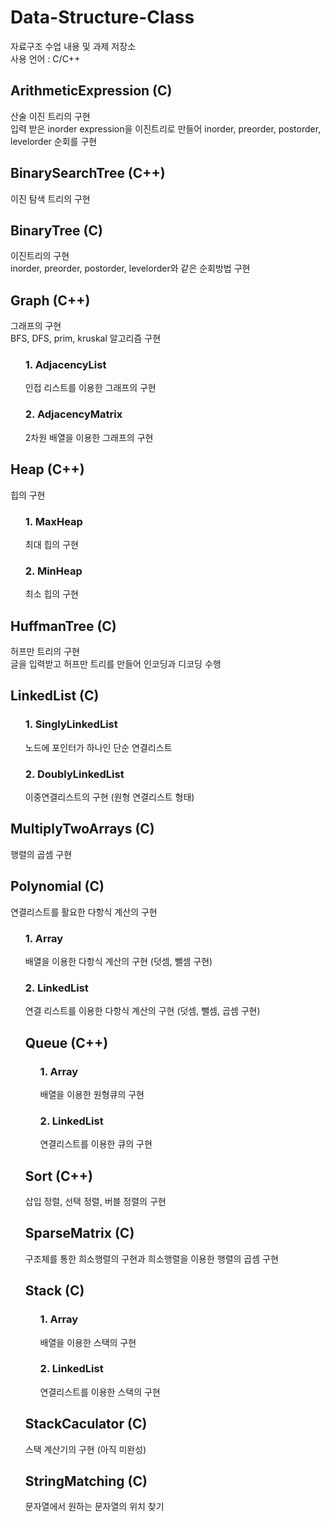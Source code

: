 # Data-Structure-Class
자료구조 수업 내용 및 과제 저장소<br>
사용 언어 : C/C++

## ArithmeticExpression (C)

산술 이진 트리의 구현<br>
입력 받은 inorder expression을 이진트리로 만들어 inorder, preorder, postorder, levelorder 순회를 구현

## BinarySearchTree (C++)

이진 탐색 트리의 구현

## BinaryTree (C)

이진트리의 구현
<br>inorder, preorder, postorder, levelorder와 같은 순회방법 구현

## Graph (C++)

그래프의 구현<br>
BFS, DFS, prim, kruskal 알고리즘 구현<br>

<ul>
  
### 1. AdjacencyList
인접 리스트를 이용한 그래프의 구현
  
### 2. AdjacencyMatrix
2차원 배열을 이용한 그래프의 구현

</ul>

## Heap (C++)

힙의 구현

<ul>
  
### 1. MaxHeap
최대 힙의 구현

### 2. MinHeap
최소 힙의 구현

</ul>

## HuffmanTree (C)

허프만 트리의 구현<br>
글을 입력받고 허프만 트리를 만들어 인코딩과 디코딩 수행

## LinkedList (C)

<ul>
  
### 1. SinglyLinkedList

노드에 포인터가 하나인 단순 연결리스트

### 2. DoublyLinkedList

이중연결리스트의 구현 (원형 연결리스트 형태)

</ul>

## MultiplyTwoArrays (C)

행렬의 곱셈 구현

## Polynomial (C)

연결리스트를 활요한 다항식 계산의 구현

<ul>
  
### 1. Array
배열을 이용한 다항식 계산의 구현 (덧셈, 뺄셈 구현)

### 2. LinkedList
연결 리스트를 이용한 다항식 계산의 구현 (덧셈, 뺄셈, 곱셈 구현)

## Queue (C++)

<ul>
  
### 1. Array
배열을 이용한 원형큐의 구현

### 2. LinkedList
연결리스트를 이용한 큐의 구현

</ul>

## Sort (C++)

삽입 정렬, 선택 정렬, 버블 정렬의 구현

## SparseMatrix (C)

구조체를 통한 희소행렬의 구현과 희소행렬을 이용한 행렬의 곱셈 구현

## Stack (C)

<ul>
  
### 1. Array
배열을 이용한 스택의 구현

### 2. LinkedList
연결리스트를 이용한 스택의 구현

</ul>

## StackCaculator (C)

스택 계산기의 구현 (아직 미완성)

## StringMatching (C)

문자열에서 원하는 문자열의 위치 찾기
